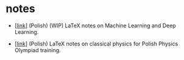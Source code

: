 # notes

* [[link](https://barhanc.github.io/notes/ml/main.pdf)] (Polish) (WIP) LaTeX notes on
  Machine Learning and Deep Learning.

* [[link](https://barhanc.github.io/notes/physx/main.pdf)] (Polish) LaTeX notes on
  classical physics for Polish Physics Olympiad training.
